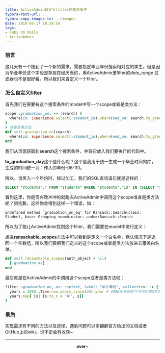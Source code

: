 ```yaml
---
title: ActiveAdmin自定义filter的搜索条件
typora-root-url: ..
typora-copy-images-to: ../images
date: 2019-06-17 10:39:54
tags: 
- Ruby On Rails
- ActiveAdmin
---
```


### 前言

这几天有一个接到了一个新的需求，需要指定毕业年份搜索相对应的学生。但是因为毕业年份这个字段是存放在经历表的，用ActiveAdmin里filter的*date_range* 过滤器也不是很好看。所以我们来自定义一个filter。

<!-- more -->

### 怎么自定义filter

首先我们在需要有这个搜索条件的model中写一个scope或者是类方法：

```ruby
scope :graduation_on, -> (search) {
  where(id: Experience.select(:student_id).where(end_on: search.to_graduation_day))
}
# 或者是类方法
def self.graduation_on(search)
  where(id: Experience.select(:student_id).where(end_on: search.to_graduation_day))
end
```

我们从页面获取到**search**这个搜索条件，并将它放入我们要执行的代码中。

**to_graduation_day**这个是什么呢？这个是我用于统一生成一个毕业时间的库，生成的时间统一为：传入的年份-06-30。

所以，当传入一个年份时，经过加工，我们的SQL查询语句就是这样的：

```sql
SELECT "students".* FROM "students" WHERE "students"."id" IN (SELECT "resumes"."student_id" FROM "resumes" WHERE "resumes"."end_on" = '2021-06-30')
```
看到这里，你是否兴致冲冲的就跑去ActiveAdmin中调用这个scope或者是类方法呢？很抱歉，这样你会得到这样一个错误，如：

```
undefined method `graduation_on_eq' for Ransack::Search<class: Student, base: Grouping <combinator: and>>:Ransack::Search
```

所以为了能让ActiveAdmin找到这个filter，我们需要在model中进行定义：

点进**ransackable_scopes**方法中可以看到是定义一个白名单，默认情况下是返回一个空数组，所以我们要把我们定义的这个scope或者是类方法放进去覆盖白名单。

```ruby
def self.ransackable_scopes(auth_object = nil)
  [:graduation_on]
end
```

最后就是在ActiveAdmin的中调用这个scope或者是类方法啦：

```ruby
filter :graduation_on, as: :select, label: "毕业年份", collection: -> {
  years = 2000..Time.now.years_since(30).year # 2000年开始到今年往后的30年
  years.map{ |s| [s.to_s + "年", s]}
}
```

### 最后

实现需求有不同的方法以及途径，遇到问题可以多翻翻官方给出的文档或者GitHub上的wiki，说不定会有收获~

------

**<center>over~</center>**